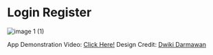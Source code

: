 # Login Register 
![image 1 (1)](https://user-images.githubusercontent.com/52542778/115433273-9281a800-a231-11eb-95c4-3ffd728b412b.png)

App Demonstration Video: [Click Here!](https://user-images.githubusercontent.com/52542778/115433227-83025f00-a231-11eb-981f-85f5ac528987.mp4)
Design Credit: [Dwiki Darmawan](https://dribbble.com/shots/14219418-Login-page-sky-theme)
